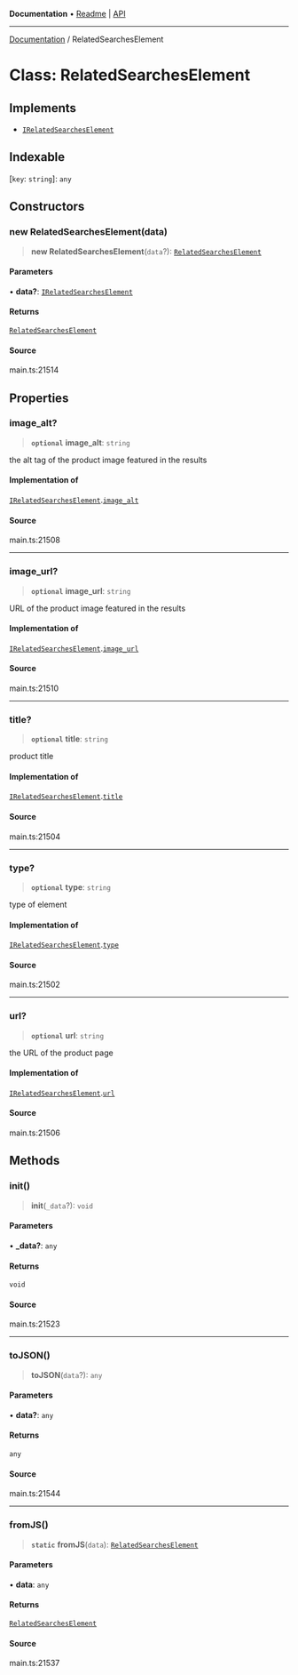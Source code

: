 **Documentation** • [Readme](../README.md) \| [API](../globals.md)

***

[Documentation](../README.md) / RelatedSearchesElement

# Class: RelatedSearchesElement

## Implements

- [`IRelatedSearchesElement`](../interfaces/IRelatedSearchesElement.md)

## Indexable

 \[`key`: `string`\]: `any`

## Constructors

### new RelatedSearchesElement(data)

> **new RelatedSearchesElement**(`data`?): [`RelatedSearchesElement`](RelatedSearchesElement.md)

#### Parameters

• **data?**: [`IRelatedSearchesElement`](../interfaces/IRelatedSearchesElement.md)

#### Returns

[`RelatedSearchesElement`](RelatedSearchesElement.md)

#### Source

main.ts:21514

## Properties

### image\_alt?

> **`optional`** **image\_alt**: `string`

the alt tag of the product image featured in the results

#### Implementation of

[`IRelatedSearchesElement`](../interfaces/IRelatedSearchesElement.md).[`image_alt`](../interfaces/IRelatedSearchesElement.md#image_alt)

#### Source

main.ts:21508

***

### image\_url?

> **`optional`** **image\_url**: `string`

URL of the product image featured in the results

#### Implementation of

[`IRelatedSearchesElement`](../interfaces/IRelatedSearchesElement.md).[`image_url`](../interfaces/IRelatedSearchesElement.md#image_url)

#### Source

main.ts:21510

***

### title?

> **`optional`** **title**: `string`

product title

#### Implementation of

[`IRelatedSearchesElement`](../interfaces/IRelatedSearchesElement.md).[`title`](../interfaces/IRelatedSearchesElement.md#title)

#### Source

main.ts:21504

***

### type?

> **`optional`** **type**: `string`

type of element

#### Implementation of

[`IRelatedSearchesElement`](../interfaces/IRelatedSearchesElement.md).[`type`](../interfaces/IRelatedSearchesElement.md#type)

#### Source

main.ts:21502

***

### url?

> **`optional`** **url**: `string`

the URL of the product page

#### Implementation of

[`IRelatedSearchesElement`](../interfaces/IRelatedSearchesElement.md).[`url`](../interfaces/IRelatedSearchesElement.md#url)

#### Source

main.ts:21506

## Methods

### init()

> **init**(`_data`?): `void`

#### Parameters

• **\_data?**: `any`

#### Returns

`void`

#### Source

main.ts:21523

***

### toJSON()

> **toJSON**(`data`?): `any`

#### Parameters

• **data?**: `any`

#### Returns

`any`

#### Source

main.ts:21544

***

### fromJS()

> **`static`** **fromJS**(`data`): [`RelatedSearchesElement`](RelatedSearchesElement.md)

#### Parameters

• **data**: `any`

#### Returns

[`RelatedSearchesElement`](RelatedSearchesElement.md)

#### Source

main.ts:21537
